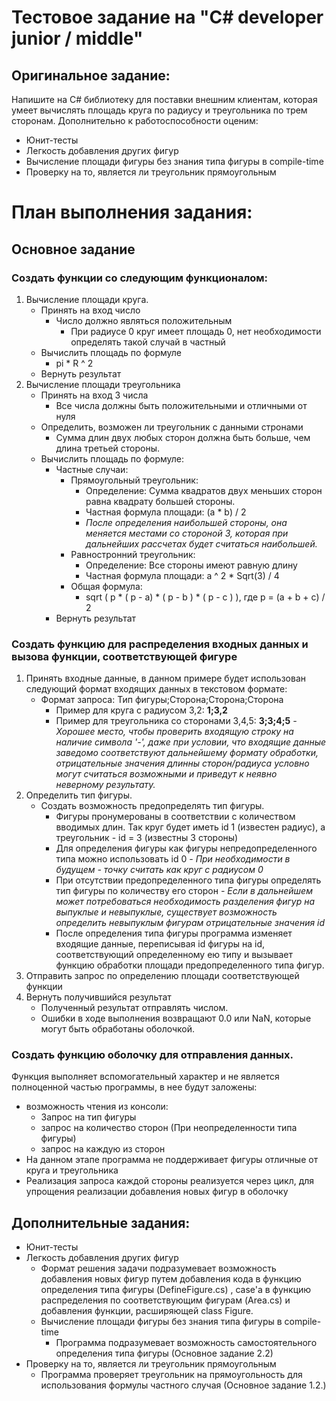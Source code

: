 # Тестовое задание на "C# developer junior / middle"

## Оригинальное задание:
Напишите на C# библиотеку для поставки внешним клиентам, которая умеет вычислять площадь круга по радиусу и треугольника по трем сторонам. 
Дополнительно к работоспособности оценим:
- Юнит-тесты
- Легкость добавления других фигур
- Вычисление площади фигуры без знания типа фигуры в compile-time
- Проверку на то, является ли треугольник прямоугольным

# План выполнения задания:
## Основное задание
 ### Создать функции со следующим функционалом:
1. Вычисление площади круга.
	- Принять на вход число
		- Число должно являться положительным
			- При радиусе 0 круг имеет площадь 0, нет необходимости определять такой случай в частный
	- Вычислить площадь по формуле
		- pi * R ^ 2
	- Вернуть результат
2. Вычисление площади треугольника
	- Принять на вход 3 числа
		- Все числа должны быть положительными и отличными от нуля
	- Определить, возможен ли треугольник с данными стронами
		- Сумма длин двух любых сторон должна быть больше, чем длина третьей стороны.
	- Вычислить площадь по формуле:
		- Частные случаи:
			- Прямоугольный треугольник:
				- Определение: Сумма квадратов двух меньших сторон равна квадрату большей стороны.
				- Частная формула площади: (a * b) / 2
				- *После определения наибольшей стороны, она меняется местами со стороной 3, которая при дальнейших рассчетах будет считаться наибольшей.*
			- Равностронний треугольник:
				- Определение: Все стороны имеют равную длину
				- Частная формула площади: a ^ 2 * Sqrt(3) / 4
			- Общая формула:
				- sqrt ( p * ( p - a) * ( p - b ) * ( p - c ) ), где p = (a + b + c) / 2
		- Вернуть результат
### Создать функцию для распределения входных данных и вызова функции, соответствующей фигуре
1. Принять входные данные, в данном примере будет использован следующий формат входящих данных в текстовом формате:
	- Формат запроса: Тип фигуры;Сторона;Сторона;Сторона
		- Пример для круга с радиусом 3,2: **1;3,2**
		- Пример для треугольника со сторонами 3,4,5: **3;3;4;5**
			*- Хорошее место, чтобы проверить входящую строку на наличие символа '-', даже при условии, что входящие данные заведомо соответствуют дальнейшему формату обработки, отрицательные значения длинны сторон/радиуса условно могут считаться возможными и приведут к неявно неверному результату.* 
2. Определить тип фигуры.
	- Создать возможность предопределять тип фигуры.
		- Фигуры пронумерованы в соответствии с количеством вводимых длин. Так круг будет иметь id 1 (известен радиус), а треугольник - id = 3 (известны 3 стороны)
		- Для определения фигуры как фигуры непредопределенного типа можно использовать id 0
			*- При необходимости в будущем - точку считать как круг с радиусом 0*
		- При отсутствии предопределенного типа фигуры определять тип фигуры по количеству его сторон
			*- Если в дальнейшем может потребоваться необходимость разделения фигур на выпуклые и невыпуклые, существует возможность определить невыпуклым фигурам отрицательные значения id*
		- После определения типа фигуры программа изменяет входящие данные, переписывая id фигуры на id, соответствующий определенному ею типу и вызывает функцию обработки площади предопределенного типа фигур.
3. Отправить запрос по определению площади соответствующей функции
4. Вернуть получившийся результат
	- Полученный результат отправлять числом.
	- Ошибки в ходе выполнения возвращают 0.0 или NaN, которые могут быть обработаны оболочкой.
### Создать функцию оболочку для отправления данных.
Функция выполняет вспомогательный характер и не является полноценной частью программы,
в нее будут заложены:
- возможность чтения из консоли:
	- Запрос на тип фигуры
	- запрос на количество сторон (При неопределенности типа фигуры)
	- запрос на каждую из сторон
- На данном этапе программа не поддерживает фигуры отличные от круга и треугольника
- Реализация запроса каждой стороны реализуется через цикл, для упрощения реализации добавления новых фигур в оболочку	

## Дополнительные задания:
- Юнит-тесты
- Легкость добавления других фигур
	- Формат решения задачи подразумевает возможность добавления новых фигур путем добавления кода в функцию определения типа фигуры (DefineFigure.cs) , case'а в функцию распределения по соответствующим фигурам (Area.cs) и добавления функции, расширяющей class Figure.
	- Вычисление площади фигуры без знания типа фигуры в compile-time
		- Программа подразумевает возможность самостоятельного определения типа фигуры (Основное задание 2.2)
- Проверку на то, является ли треугольник прямоугольным
	- Программа проверяет треугольник на прямоугольность для использования формулы частного случая (Основное задание 1.2.)
